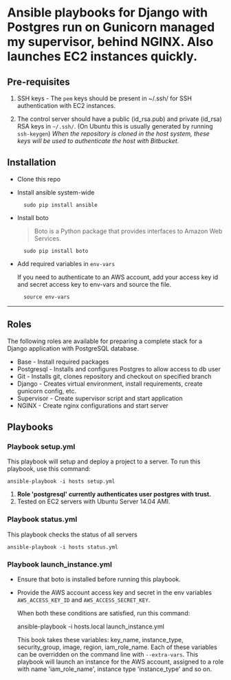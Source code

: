# Ansible playbooks for Django with Postgres run on Gunicorn managed my supervisor, behind NGINX. Also launches EC2 instances quickly.

## Pre-requisites

1. SSH keys - The `pem` keys should be present in ~/.ssh/ for SSH authentication with EC2 instances.

2. The control server should have a public (id_rsa.pub) and private (id_rsa) RSA keys in `~/.ssh/`. (On Ubuntu this is usually generated by running `ssh-keygen`)
   *When the repository is cloned in the host system, these keys will be used to authenticate the host with Bitbucket.*

## Installation

* Clone this repo

* Install ansible system-wide

        sudo pip install ansible

* Install boto

    > Boto is a Python package that provides interfaces to Amazon Web Services.

        sudo pip install boto

* Add required variables in `env-vars`

    If you need to authenticate to an AWS account, add your access key id and secret access key to env-vars and source the file.

        source env-vars

---

## Roles

  The following roles are available for preparing a complete stack for a Django application with PostgreSQL database.

* Base - Install required packages
* Postgresql - Installs and configures Postgres to allow access to db user
* Git - Installs git, clones repository and checkout on specified branch
* Django - Creates virtual environment, install requirements, create gunicorn config, etc.
* Supervisor - Create supervisor script and start application
* NGINX - Create nginx configurations and start server

## Playbooks

### Playbook setup.yml

  This playbook will setup and deploy a project to a server. To run this playbook, use this command:

    ansible-playbook -i hosts setup.yml

1. **Role 'postgresql' currently authenticates user postgres with trust.**
2. Tested on EC2 servers with Ubuntu Server 14.04 AMI.

### Playbook status.yml

   This playbook checks the status of all servers

    ansible-playbook -i hosts status.yml


### Playbook launch_instance.yml

* Ensure that boto is installed before running this playbook.
* Provide the AWS account access key and secret in the env variables `AWS_ACCESS_KEY_ID` and `AWS_ACCESS_SECRET_KEY`.

  When both these conditions are satisfied, run this command:

    ansible-playbook -i hosts.local launch_instance.yml

  This book takes these variables: key_name, instance_type, security_group, image, region, iam_role_name. Each of these variables can be overridden on the command line with `--extra-vars`. This playbook will launch an instance for the AWS account, assigned to a role with name 'iam_role_name', instance type 'instance_type' and so on.